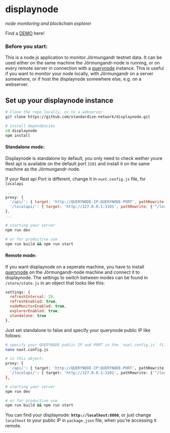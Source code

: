 # displaynode
_node monitoring and blockchain explorer_

Find a [DEMO](http://privtest1.standardize.network/) here!

### Before you start:

This is a node.js application to monitor Jörmungandr testnet data. It can be used either on the same machine the Jörmungandr-node is running, or on every remote server in connection with a [querynode](https://github.com/standardize-network/querynode) instance. This is useful if you want to monitor your node locally, with Jörmungandr on a server somewhere, or if host the displaynode somewhere else, e.g. on a webserver.

## Set up your displaynode instance

```bash
# Clone the repo locally, or to a webserver
git clone https://github.com/standardize-network/displaynode.git

# install dependencies
cd displaynode
npm install
```

#### Standalone mode:

Displaynode is standalone by default, you only need to check wether youre Rest api is available on the default port `3101` and install it on the same machine as the Jörmungandr-node.

If your Rest api Port is different, change it in `nuxt.config.js` file, for `localapi`

```js
...
proxy: {
  '/api/': { target: 'http://QUERYNODE-IP:QUERYNODE-PORT', pathRewrite: {'^/api/': ''} },
  '/localapi/': { target: 'http://127.0.0.1:3101', pathRewrite: {'^/localapi/': ''} },
},
...
```

```bash
# starting your server
npm run dev

# or for productive use
npm run build && npm run start
```

#### Remote mode:

If you want displaynode on a seperate machine, you have to install [querynode](https://github.com/standardize-network/querynode) on the Jörmungandr-node machine and connect it to displaynode. The settings to switch between modes can be found in `/store/state.js` in an object that looks like this:

```js
settings: {
  refreshInterval: 20,
  refreshEnabled: true,
  nodeMonitorEnabled: true,
  explorerEnabled: true,
  standalone: true
},
```

Just set standalone to false and specify your querynode public IP like follows:

```bash
# specify your QUERYNODE public IP and PORT in the `nuxt.config.js` file
nano nuxt.config.js

# in this object:
proxy: {
  '/api/': { target: 'http://QUERYNODE-IP:QUERYNODE-PORT', pathRewrite: {'^/api/': ''} },
  '/localapi/': { target: 'http://127.0.0.1:3101', pathRewrite: {'^/localapi/': ''} },
},

# starting your server
npm run dev

# or for productive use
npm run build && npm run start
```

You can find your displaynode: **`http://localhost:8080`**, or just change `localhost` to your public IP in `package.json` file, when you're accessing it remote.
